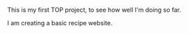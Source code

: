 This is my first TOP project, to see how well I'm doing so far.

I am creating a basic recipe website.
